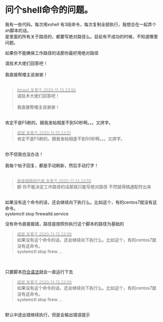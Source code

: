 # 问个shell命令的问题。


我有一些代码。每次用xshell 有3段命令，每次复制全部执行，我想合在一起弄个sh脚本的话。<br />
是里面的所有关于路径的，都要写绝对路径么。目前有不成功的时候，不知道哪里问题。

如果你不能确保工作路径的话那你最好用绝对路径

请技术大佬们回答吧！<br />
<br />
我直接帮楼主说谢谢！<br />
<br />
<img src="static/image/smiley/default/lol.gif" smilieid="12" border="0" alt="" /><img src="static/image/smiley/default/lol.gif" smilieid="12" border="0" alt="" /><img src="static/image/smiley/default/lol.gif" smilieid="12" border="0" alt="" />

<div class="quote"><blockquote><font size="2"><a href="https://www.hostloc.com/forum.php?mod=redirect&amp;goto=findpost&amp;pid=9451241&amp;ptid=766446" target="_blank"><font color="#999999">llmwxt 发表于 2020-11-13 23:50</font></a></font><br />
请技术大佬们回答吧！<br />
<br />
我直接帮楼主说谢谢！</blockquote></div><br />
肯定不是F5刷的。跟我发帖相差不到50秒啊。。。又拼字。

<div class="quote"><blockquote><font size="2"><a href="https://www.hostloc.com/forum.php?mod=redirect&amp;goto=findpost&amp;pid=9451249&amp;ptid=766446" target="_blank"><font color="#999999">斌斌 发表于 2020-11-13 23:51</font></a></font><br />
肯定不是F5刷的。跟我发帖相差不到50秒啊。。。又拼字。</blockquote></div><br />
你不信我也没办法！<br />
<br />
我每个帖子回复，都是手动刷新，然后手动打字！<br />
<br />


<div class="quote"><blockquote><font size="2"><a href="https://www.hostloc.com/forum.php?mod=redirect&amp;goto=findpost&amp;pid=9451265&amp;ptid=766446" target="_blank"><font color="#999999">最美嫦娥颜丹晨 发表于 2020-11-13 23:55</font></a></font><br />
额 你不能决定工作路径的话那就只能写绝对路径 不然就得搞通配符出来</blockquote></div><br />
如果没有这个命令的话，还会继续向下执行么。比如这个，有的centos7就没有这命令。<br />
systemctl stop firewalld.service

没有命令直接报错，路径是按照你执行这个脚本的路径为基础的

<div class="quote"><blockquote><font size="2"><a href="https://www.hostloc.com/forum.php?mod=redirect&amp;goto=findpost&amp;pid=9451285&amp;ptid=766446" target="_blank"><font color="#999999">斌斌 发表于 2020-11-13 23:59</font></a></font><br />
如果没有这个命令的话，还会继续向下执行么。比如这个，有的centos7就没有这命令。<br />
systemctl stop firew ...</blockquote></div><br />
<br />
只要脚本<u>符合语法</u>就会一直运行下去

<div class="quote"><blockquote><font size="2"><a href="https://www.hostloc.com/forum.php?mod=redirect&amp;goto=findpost&amp;pid=9451285&amp;ptid=766446" target="_blank"><font color="#999999">斌斌 发表于 2020-11-13 23:59</font></a></font><br />
如果没有这个命令的话，还会继续向下执行么。比如这个，有的centos7就没有这命令。<br />
systemctl stop firew ...</blockquote></div><br />
默认中途出错继续执行，但是会输出错误提示
